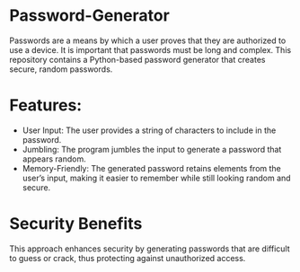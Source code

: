 # Password-Generator
Passwords are a means by which a user proves that they are authorized to use a device.
It is important that passwords must be long and complex.
This repository contains a Python-based password generator that creates secure, random passwords.

# Features:
- User Input: The user provides a string of characters to include in the password.
- Jumbling: The program jumbles the input to generate a password that appears random.
- Memory-Friendly: The generated password retains elements from the user’s input, making it easier to remember while still looking random and secure.

# Security Benefits
This approach enhances security by generating passwords that are difficult to guess or crack, thus protecting against unauthorized access.

